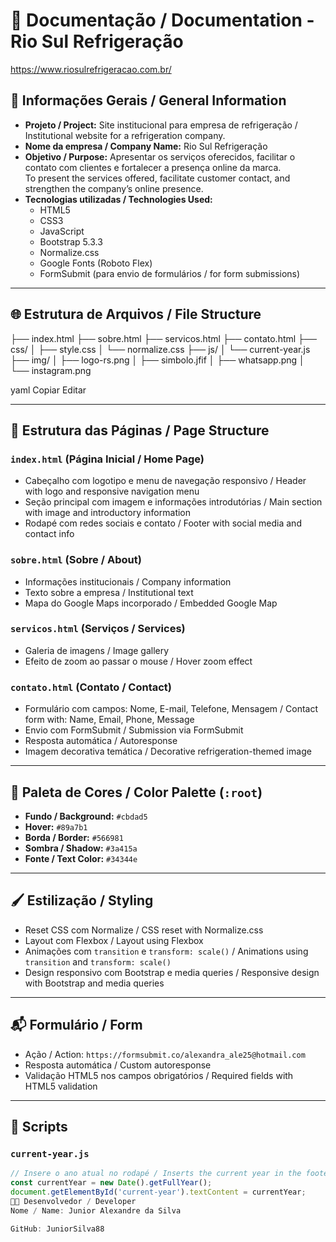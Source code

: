 # 📘 Documentação / Documentation - Rio Sul Refrigeração

https://www.riosulrefrigeracao.com.br/

## 📌 Informações Gerais / General Information

- **Projeto / Project:** Site institucional para empresa de refrigeração / Institutional website for a refrigeration company.
- **Nome da empresa / Company Name:** Rio Sul Refrigeração
- **Objetivo / Purpose:** Apresentar os serviços oferecidos, facilitar o contato com clientes e fortalecer a presença online da marca.  
  To present the services offered, facilitate customer contact, and strengthen the company’s online presence.
- **Tecnologias utilizadas / Technologies Used:**
  - HTML5
  - CSS3
  - JavaScript
  - Bootstrap 5.3.3
  - Normalize.css
  - Google Fonts (Roboto Flex)
  - FormSubmit (para envio de formulários / for form submissions)

---

## 🌐 Estrutura de Arquivos / File Structure

├── index.html
├── sobre.html
├── servicos.html
├── contato.html
├── css/
│ ├── style.css
│ └── normalize.css
├── js/
│ └── current-year.js
├── img/
│ ├── logo-rs.png
│ ├── simbolo.jfif
│ ├── whatsapp.png
│ └── instagram.png

yaml
Copiar
Editar

---

## 🧩 Estrutura das Páginas / Page Structure

### `index.html` (Página Inicial / Home Page)

- Cabeçalho com logotipo e menu de navegação responsivo / Header with logo and responsive navigation menu  
- Seção principal com imagem e informações introdutórias / Main section with image and introductory information  
- Rodapé com redes sociais e contato / Footer with social media and contact info  

### `sobre.html` (Sobre / About)

- Informações institucionais / Company information  
- Texto sobre a empresa / Institutional text  
- Mapa do Google Maps incorporado / Embedded Google Map  

### `servicos.html` (Serviços / Services)

- Galeria de imagens / Image gallery  
- Efeito de zoom ao passar o mouse / Hover zoom effect  

### `contato.html` (Contato / Contact)

- Formulário com campos: Nome, E-mail, Telefone, Mensagem / Contact form with: Name, Email, Phone, Message  
- Envio com FormSubmit / Submission via FormSubmit  
- Resposta automática / Autoresponse  
- Imagem decorativa temática / Decorative refrigeration-themed image  

---

## 🎨 Paleta de Cores / Color Palette (`:root`)

- **Fundo / Background:** `#cbdad5`  
- **Hover:** `#89a7b1`  
- **Borda / Border:** `#566981`  
- **Sombra / Shadow:** `#3a415a`  
- **Fonte / Text Color:** `#34344e`  

---

## 🖌️ Estilização / Styling

- Reset CSS com Normalize / CSS reset with Normalize.css  
- Layout com Flexbox / Layout using Flexbox  
- Animações com `transition` e `transform: scale()` / Animations using `transition` and `transform: scale()`  
- Design responsivo com Bootstrap e media queries / Responsive design with Bootstrap and media queries  

---

## 📬 Formulário / Form

- Ação / Action: `https://formsubmit.co/alexandra_ale25@hotmail.com`  
- Resposta automática / Custom autoresponse  
- Validação HTML5 nos campos obrigatórios / Required fields with HTML5 validation  

---

## 🔧 Scripts

### `current-year.js`

```javascript
// Insere o ano atual no rodapé / Inserts the current year in the footer
const currentYear = new Date().getFullYear();
document.getElementById('current-year').textContent = currentYear;
👨‍💻 Desenvolvedor / Developer
Nome / Name: Junior Alexandre da Silva

GitHub: JuniorSilva88
